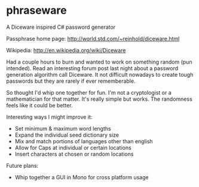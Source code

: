 # phraseware
A Diceware inspired C# password generator

Passphrase home page: <a href="http://world.std.com/~reinhold/diceware.html">http://world.std.com/~reinhold/diceware.html</a>

Wikipedia: <a href="http://en.wikipedia.org/wiki/Diceware">http://en.wikipedia.org/wiki/Diceware</a>

Had a couple hours to burn and wanted to work on something random (pun intended).  Read an interesting forum post last night about a password generation algorithm call Diceware. It not difficult nowadays to create tough passwords but they are rarely if ever rememberable.

So thought I'd whip one together for fun.  I'm not a cryptologist or a mathematician for that matter. It's really simple but  works.  The randomness feels like it could be better.

Interesting ways I might improve it:
- Set minimum & maximum word lengths
- Expand the individual seed dictionary size
- Mix and match portions of languages other than english
- Allow for Caps at individual or certain locations
- Insert characters at chosen or random locations

Future plans:
- Whip together a GUI in Mono for cross platform usage
